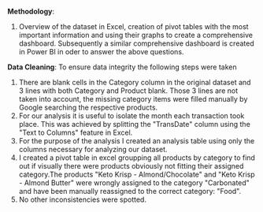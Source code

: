**Methodology**: 
1. Overview of the dataset in Excel, creation of pivot tables with the most important information and using their graphs to create a comprehensive dashboard. Subsequently a similar comprehensive dashboard is created in Power BI in oder to answer the above questions.

**Data Cleaning**:
To ensure data integrity the following steps were taken
1. There are blank cells in the Category column in the original dataset and 3 lines with both Category and Product blank. Those 3 lines are not taken into account, the missing category items were filled manually by Google searching the respective products. 
2. For our analysis it is useful to isolate the month each transaction took place. This was achieved by splitting the "TransDate" column using the "Text to Columns" feature in Excel.
3. For the purpose of the analysis I created an analysis table using only the columns necessary for analyzing our dataset.
4. I created a pivot table in excel groupping all products by category to find out if visually there were products obviously not fitting their assigned category.The products "Keto Krisp - Almond/Chocolate" and "Keto Krisp - Almond Butter" were wrongly assigned to the category "Carbonated" and have been manually reassigned to the correct category: "Food". 
5. No other inconsistencies were spotted.
